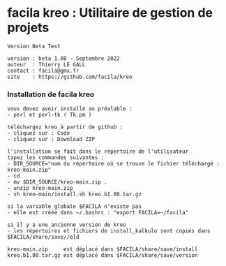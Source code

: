 # facila kreo : Utilitaire de gestion de projets

    Version Beta Test
    
    version : beta 1.00 - Septembre 2022
    auteur  : Thierry LE GALL 
    contact : facila@gmx.fr
    site    : https://github.com/facila/kreo

### Installation de facila kreo
```
vous devez avoir installé au préalable :
- perl et perl-tk ( Tk.pm )

téléchargez kreo à partir de github :
- cliquez sur : Code
- cliquez sur : Download ZIP

l'installation se fait dans le répertoire de l'utilisateur
tapez les commandes suivantes :
- DIR_SOURCE="nom du répertoire où se trouve le fichier téléchargé : kreo-main.zip"
- cd
- mv $DIR_SOURCE/kreo-main.zip .
- unzip kreo-main.zip
- sh kreo-main/install.sh kreo.b1.00.tar.gz

si la variable globale $FACILA n'existe pas
- elle est créée dans ~/.bashrc : "export FACILA=~/facila"

si il y a une ancienne version de kreo
- les répertoires et fichiers de install_kalkulo sont copiés dans $FACILA/share/save//old

kreo-main.zip     est déplacé dans $FACILA/share/save/install
kreo.b1.00.tar.gz est déplacé dans $FACILA/share/save/version
```
